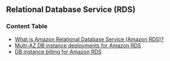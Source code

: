 ## Relational Database Service (RDS)

### Content Table

- [What is Amazon Relational Database Service (Amazon RDS)?](https://docs.aws.amazon.com/pt_br/AmazonRDS/latest/UserGuide/Welcome.html)
- [Multi-AZ DB instance deployments for Amazon RDS](https://docs.aws.amazon.com/AmazonRDS/latest/UserGuide/Concepts.MultiAZSingleStandby.html)
- [DB instance billing for Amazon RDS](https://docs.aws.amazon.com/AmazonRDS/latest/UserGuide/User_DBInstanceBilling.html)
